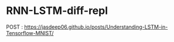 # RNN-LSTM-diff-repl

POST : https://jasdeep06.github.io/posts/Understanding-LSTM-in-Tensorflow-MNIST/
